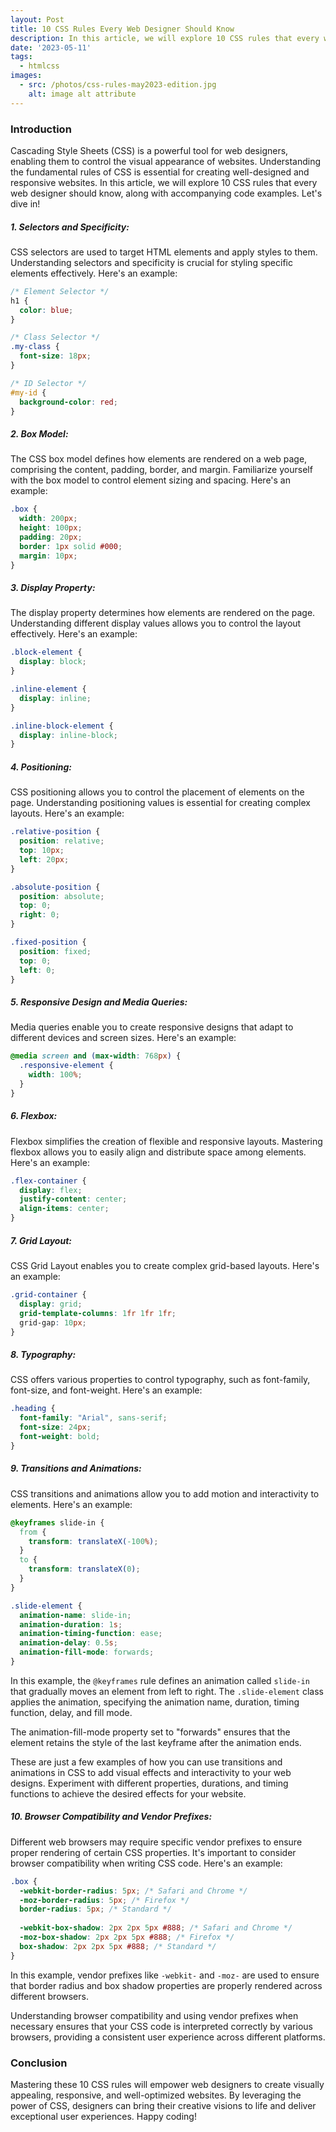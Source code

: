 ```yaml
---
layout: Post
title: 10 CSS Rules Every Web Designer Should Know
description: In this article, we will explore 10 CSS rules that every web designer should know, along with accompanying code examples. Let's dive in!
date: '2023-05-11'
tags:
  - htmlcss
images:
  - src: /photos/css-rules-may2023-edition.jpg
    alt: image alt attribute
---
```


### Introduction

Cascading Style Sheets (CSS) is a powerful tool for web designers, enabling them to control the visual appearance of websites. Understanding the fundamental rules of CSS is essential for creating well-designed and responsive websites. In this article, we will explore 10 CSS rules that every web designer should know, along with accompanying code examples. Let's dive in!

##### 1. Selectors and Specificity:

CSS selectors are used to target HTML elements and apply styles to them. Understanding selectors and specificity is crucial for styling specific elements effectively. Here's an example:

```css showLineNumbers
/* Element Selector */
h1 {
  color: blue;
}

/* Class Selector */
.my-class {
  font-size: 18px;
}

/* ID Selector */
#my-id {
  background-color: red;
}
```

##### 2. Box Model:

The CSS box model defines how elements are rendered on a web page, comprising the content, padding, border, and margin. Familiarize yourself with the box model to control element sizing and spacing. Here's an example:

```css showLineNumbers
.box {
  width: 200px;
  height: 100px;
  padding: 20px;
  border: 1px solid #000;
  margin: 10px;
}
```

##### 3. Display Property:

The display property determines how elements are rendered on the page. Understanding different display values allows you to control the layout effectively. Here's an example:

```css showLineNumbers
.block-element {
  display: block;
}

.inline-element {
  display: inline;
}

.inline-block-element {
  display: inline-block;
}
```

##### 4. Positioning:

CSS positioning allows you to control the placement of elements on the page. Understanding positioning values is essential for creating complex layouts. Here's an example:

```css showLineNumbers
.relative-position {
  position: relative;
  top: 10px;
  left: 20px;
}

.absolute-position {
  position: absolute;
  top: 0;
  right: 0;
}

.fixed-position {
  position: fixed;
  top: 0;
  left: 0;
}
```

##### 5. Responsive Design and Media Queries:

Media queries enable you to create responsive designs that adapt to different devices and screen sizes. Here's an example:

```css showLineNumbers
@media screen and (max-width: 768px) {
  .responsive-element {
    width: 100%;
  }
}
```

##### 6. Flexbox:

Flexbox simplifies the creation of flexible and responsive layouts. Mastering flexbox allows you to easily align and distribute space among elements. Here's an example:

```css showLineNumbers
.flex-container {
  display: flex;
  justify-content: center;
  align-items: center;
}
```

##### 7. Grid Layout:

CSS Grid Layout enables you to create complex grid-based layouts. Here's an example:

```css showLineNumbers
.grid-container {
  display: grid;
  grid-template-columns: 1fr 1fr 1fr;
  grid-gap: 10px;
}
```

##### 8. Typography:

CSS offers various properties to control typography, such as font-family, font-size, and font-weight. Here's an example:

```css showLineNumbers
.heading {
  font-family: "Arial", sans-serif;
  font-size: 24px;
  font-weight: bold;
}
```

##### 9. Transitions and Animations:

CSS transitions and animations allow you to add motion and interactivity to elements. Here's an example:

```css showLineNumbers
@keyframes slide-in {
  from {
    transform: translateX(-100%);
  }
  to {
    transform: translateX(0);
  }
}

.slide-element {
  animation-name: slide-in;
  animation-duration: 1s;
  animation-timing-function: ease;
  animation-delay: 0.5s;
  animation-fill-mode: forwards;
}

```
In this example, the `@keyframes` rule defines an animation called `slide-in` that gradually moves an element from left to right. The `.slide-element` class applies the animation, specifying the animation name, duration, timing function, delay, and fill mode.

The animation-fill-mode property set to "forwards" ensures that the element retains the style of the last keyframe after the animation ends.

These are just a few examples of how you can use transitions and animations in CSS to add visual effects and interactivity to your web designs. Experiment with different properties, durations, and timing functions to achieve the desired effects for your website.

##### 10. Browser Compatibility and Vendor Prefixes:

Different web browsers may require specific vendor prefixes to ensure proper rendering of certain CSS properties. It's important to consider browser compatibility when writing CSS code. Here's an example:

```css showLineNumbers
.box {
  -webkit-border-radius: 5px; /* Safari and Chrome */
  -moz-border-radius: 5px; /* Firefox */
  border-radius: 5px; /* Standard */
  
  -webkit-box-shadow: 2px 2px 5px #888; /* Safari and Chrome */
  -moz-box-shadow: 2px 2px 5px #888; /* Firefox */
  box-shadow: 2px 2px 5px #888; /* Standard */
}
```

In this example, vendor prefixes like `-webkit-` and `-moz-` are used to ensure that border radius and box shadow properties are properly rendered across different browsers.

Understanding browser compatibility and using vendor prefixes when necessary ensures that your CSS code is interpreted correctly by various browsers, providing a consistent user experience across different platforms.


### Conclusion

Mastering these 10 CSS rules will empower web designers to create visually appealing, responsive, and well-optimized websites. By leveraging the power of CSS, designers can bring their creative visions to life and deliver exceptional user experiences. Happy coding!